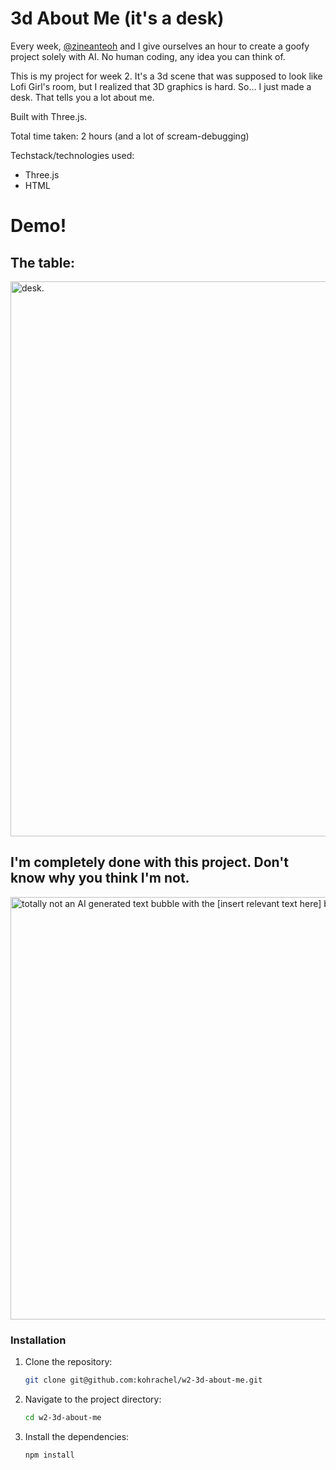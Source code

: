 # 3d About Me (it's a desk)

Every week, [@zineanteoh](https://github.com/zineanteoh) and I give ourselves an hour to create a goofy project solely with AI. No human coding, any idea you can think of.

This is my project for week 2. It's a 3d scene that was supposed to look like Lofi Girl's room, but I realized that 3D graphics is hard. So... I just made a desk. That tells you a lot about me.

Built with Three.js.

Total time taken: 2 hours (and a lot of scream-debugging)

Techstack/technologies used:

- Three.js
- HTML

# Demo!

## The table: 

<img width="888" alt="desk." src="https://github.com/user-attachments/assets/cc53bd3a-53eb-4732-9781-8e11d4fd5242" />

## I'm completely done with this project. Don't know why you think I'm not. 

<img width="676" alt="totally not an AI generated text bubble with the [insert relevant text here] bits left in" src="https://github.com/user-attachments/assets/52bd2861-7994-48a0-b087-7c96999cf3e8" />

### Installation

1.  Clone the repository:
    ```bash
    git clone git@github.com:kohrachel/w2-3d-about-me.git
    ```
2.  Navigate to the project directory:
    ```bash
    cd w2-3d-about-me
    ```
3.  Install the dependencies:
    ```bash
    npm install
    ```
